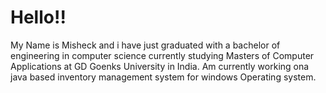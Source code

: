 # Hello!!
My Name is Misheck and i have just graduated with a bachelor of engineering in computer science currently studying Masters of Computer Applications at GD Goenks University in India.
Am currently working ona java based inventory management system for windows Operating system.
